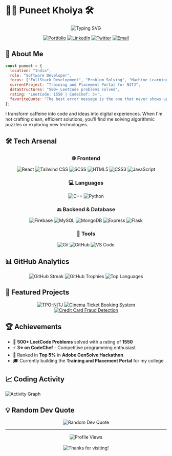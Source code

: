 # 👨‍💻 Puneet Khoiya 🛠️

<div align="center">
  <img src="https://readme-typing-svg.herokuapp.com?font=Fira+Code&size=32&duration=3000&pause=1000&color=58A6FF&center=true&vCenter=true&width=600&lines=FullStack+Developer;C%2B%2B+Enthusiast;Problem+Solver;Machine+Learning+Explorer" alt="Typing SVG" />
</div>

<p align="center">
  <a href="https://puneetkhoiya.dev"><img src="https://img.shields.io/badge/Portfolio-58A6FF?style=for-the-badge&logo=Google-Chrome&logoColor=white" alt="Portfolio" /></a>
  <a href="https://www.linkedin.com/in/puneet-khoiya-bnl8"><img src="https://img.shields.io/badge/LinkedIn-0077B5?style=for-the-badge&logo=linkedin&logoColor=white" alt="LinkedIn" /></a>
  <a href="https://x.com/khoiya_puneet30"><img src="https://img.shields.io/badge/Twitter-1DA1F2?style=for-the-badge&logo=twitter&logoColor=white" alt="Twitter" /></a>
  <a href="mailto:khoiyapuneet30@gmail.com"><img src="https://img.shields.io/badge/Email-D14836?style=for-the-badge&logo=gmail&logoColor=white" alt="Email" /></a>
</p>

## 🌟 About Me

```javascript
const puneet = {
  location: "India",
  role: "Software Developer",
  focus: ["FullStack Development", "Problem Solving", "Machine Learning"],
  currentProject: "Training and Placement Portal for NITJ",
  dataStructures: "500+ LeetCode problems solved",
  rating: "LeetCode: 1550 | CodeChef: 3⭐",
  favoriteQuote: "The best error message is the one that never shows up."
};
```

I transform caffeine into code and ideas into digital experiences. When I'm not crafting clean, efficient solutions, you'll find me solving algorithmic puzzles or exploring new technologies.

## 🛠️ Tech Arsenal

<div align="center">
  
  ### 🌐 Frontend
  ![React](https://img.shields.io/badge/React-20232A?style=for-the-badge&logo=react&logoColor=61DAFB)
  ![Tailwind CSS](https://img.shields.io/badge/Tailwind_CSS-38B2AC?style=for-the-badge&logo=tailwind-css&logoColor=white)
  ![SCSS](https://img.shields.io/badge/SCSS-CC6699?style=for-the-badge&logo=sass&logoColor=white)
  ![HTML5](https://img.shields.io/badge/HTML5-E34F26?style=for-the-badge&logo=html5&logoColor=white)
  ![CSS3](https://img.shields.io/badge/CSS3-1572B6?style=for-the-badge&logo=css3&logoColor=white)
  ![JavaScript](https://img.shields.io/badge/JavaScript-F7DF1E?style=for-the-badge&logo=javascript&logoColor=black)
  
  ### 💻 Languages
  ![C++](https://img.shields.io/badge/C++-00599C?style=for-the-badge&logo=cplusplus&logoColor=white)
  ![Python](https://img.shields.io/badge/Python-3776AB?style=for-the-badge&logo=python&logoColor=white)
  
  ### 🔙 Backend & Database
  ![Firebase](https://img.shields.io/badge/Firebase-FFCA28?style=for-the-badge&logo=firebase&logoColor=black)
  ![MySQL](https://img.shields.io/badge/MySQL-4479A1?style=for-the-badge&logo=mysql&logoColor=white)
  ![MongoDB](https://img.shields.io/badge/MongoDB-47A248?style=for-the-badge&logo=mongodb&logoColor=white)
  ![Express](https://img.shields.io/badge/Express-000000?style=for-the-badge&logo=express&logoColor=white)
  ![Flask](https://img.shields.io/badge/Flask-000000?style=for-the-badge&logo=flask&logoColor=white)
  
  ### 🧰 Tools
  ![Git](https://img.shields.io/badge/Git-F05032?style=for-the-badge&logo=git&logoColor=white)
  ![GitHub](https://img.shields.io/badge/GitHub-181717?style=for-the-badge&logo=github&logoColor=white)
  ![VS Code](https://img.shields.io/badge/VS_Code-007ACC?style=for-the-badge&logo=visual-studio-code&logoColor=white)
</div>

## 📊 GitHub Analytics

<div align="center">
  <img src="https://github-readme-streak-stats.herokuapp.com/?user=Puneet-Khoiya30&theme=tokyonight&hide_border=true" alt="GitHub Streak" />
  
  <img src="https://github-profile-trophy.vercel.app/?username=Puneet-Khoiya30&theme=tokyonight&no-frame=true&column=7" alt="GitHub Trophies" />
  
  <img src="https://github-readme-stats.vercel.app/api/top-langs/?username=Puneet-Khoiya30&layout=compact&theme=tokyonight&hide_border=true" alt="Top Languages" />
</div>

## 🚀 Featured Projects

<div align="center">
  <a href="https://github.com/Puneet-Khoiya30/TPO-NITJ">
    <img src="https://github-readme-stats.vercel.app/api/pin/?username=Puneet-Khoiya30&repo=TPO-NITJ&theme=tokyonight&hide_border=true" alt="TPO-NITJ" />
  </a>
  <a href="https://github.com/Puneet-Khoiya30/Online-Cinema-Ticket-Booking-System-">
    <img src="https://github-readme-stats.vercel.app/api/pin/?username=Puneet-Khoiya30&repo=Online-Cinema-Ticket-Booking-System-&theme=tokyonight&hide_border=true" alt="Cinema Ticket Booking System" />
  </a>
  <a href="https://github.com/Puneet-Khoiya30/creditcard_fraud_detection">
    <img src="https://github-readme-stats.vercel.app/api/pin/?username=Puneet-Khoiya30&repo=creditcard_fraud_detection&theme=tokyonight&hide_border=true" alt="Credit Card Fraud Detection" />
  </a>
</div>

## 🏆 Achievements

- 🎯 **500+ LeetCode Problems** solved with a rating of **1550**
- ⚡ **3⭐ on CodeChef** - Competitive programming enthusiast
- 🏅 Ranked in **Top 5%** in **Adobe GenSolve Hackathon**
- 🎓 Currently building the **Training and Placement Portal** for my college

## 📈 Coding Activity

<img src="https://github-readme-activity-graph.vercel.app/graph?username=Puneet-Khoiya30&theme=tokyo-night&hide_border=true" alt="Activity Graph" />

## 💡 Random Dev Quote

<div align="center">
  <img src="https://quotes-github-readme.vercel.app/api?type=horizontal&theme=tokyonight" alt="Random Dev Quote" />
</div>

---

<div align="center">
  <img src="https://komarev.com/ghpvc/?username=Puneet-Khoiya30&style=flat-square&color=58A6FF" alt="Profile Views" />
  <br><br>
  <img src="https://img.shields.io/badge/Thanks_for_visiting!-58A6FF?style=for-the-badge" alt="Thanks for visiting!" />
</div>

<!-- Credits: Made with ❤️ by Puneet Khoiya -->
